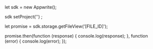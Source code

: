 let sdk = new Appwrite();

sdk
    setProject('')
;

let promise = sdk.storage.getFileView('[FILE_ID]');

promise.then(function (response) {
    console.log(response);
}, function (error) {
    console.log(error);
});